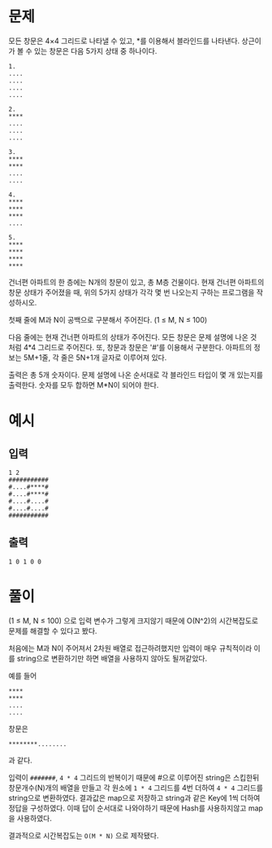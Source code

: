 # 문제

모든 창문은 4×4 그리드로 나타낼 수 있고, *를 이용해서 블라인드를 나타낸다. 상근이가 볼 수 있는 창문은 다음 5가지 상태 중 하나이다.

```
1.
....        
....
....
....
```

```
2.
****
....
....
​​​​​​​....
```

```
3.
****
****
....
​​​​​​​....
```

```
4.
****
****
****
​​​​​​​....
```

```
5.
****
****
****
​​​​​​​****
```

건너편 아파트의 한 층에는 N개의 창문이 있고, 총 M층 건물이다. 현재 건너편 아파트의 창문 상태가 주어졌을 때, 위의 5가지 상태가 각각 몇 번 나오는지 구하는 프로그램을 작성하시오.

첫째 줄에 M과 N이 공백으로 구분해서 주어진다. (1 ≤ M, N ≤ 100)

다음 줄에는 현재 건너편 아파트의 상태가 주어진다. 모든 창문은 문제 설명에 나온 것 처럼 4*4 그리드로 주어진다. 또, 창문과 창문은 '#'를 이용해서 구분한다. 아파트의 정보는 5M+1줄, 각 줄은 5N+1개 글자로 이루어져 있다.

출력은 총 5개 숫자이다. 문제 설명에 나온 순서대로 각 블라인드 타입이 몇 개 있는지를 출력한다. 숫자를 모두 합하면 M*N이 되어야 한다.

# 예시

## 입력
```
1 2
###########
#....#****#
#....#****#
#....#....#
#....#....#
###########
```

## 출력
```
1 0 1 0 0
```

# 풀이
(1 ≤ M, N ≤ 100) 으로 입력 변수가 그렇게 크지않기 때문에 O(N^2)의 시간복잡도로 문제를 해결할 수 있다고 봤다.

처음에는 M과 N이 주어져서 2차원 배열로 접근하려했지만 입력이 매우 규칙적이라 이를 string으로 변환하기만 하면 배열을 사용하지 않아도 될꺼같았다.

예를 들어 
```
****
****
....
​​​​​​​....
```
창문은

```
********....​​​​​​​....
```
과 같다.


입력이 `#######`, `4 * 4` 그리드의 반복이기 때문에 #으로 이루어진 string은 스킵한뒤 창문개수(N)개의 배열을 만들고 각 원소에 `1 * 4` 그리드를 4번 더하여 `4 * 4` 그리드를 string으로 변환하였다.
결과값은 map으로 저장하고 string과 같은 Key에 1씩 더하여 정답을 구성하였다. 이때 답이 순서대로 나와야하기 때문에 Hash를 사용하지않고 map을 사용하였다.

결과적으로 시간복잡도는 `O(M * N)` 으로 제작됐다. 